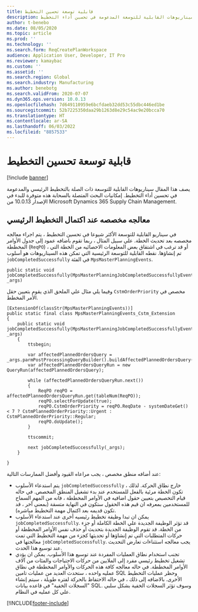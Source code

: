 ```yaml
---
title: قابلية توسعة تحسين التخطيط‬
description: يصف هذا المقال سيناريوهات القابلية للتوسعة المدعومة في تحسين أداء التخطيط.
author: t-benebo
ms.date: 08/05/2020
ms.topic: article
ms.prod: ''
ms.technology: ''
ms.search.form: ReqCreatePlanWorkspace
audience: Application User, Developer, IT Pro
ms.reviewer: kamaybac
ms.custom: ''
ms.assetid: ''
ms.search.region: Global
ms.search.industry: Manufacturing
ms.author: benebotg
ms.search.validFrom: 2020-07-07
ms.dyn365.ops.version: 10.0.13
ms.openlocfilehash: 7d649110959e6bcfdaeb32dd53c55dbc446ed1be
ms.sourcegitcommit: 52b7225350daa29b1263d8e29c54ac9e20bcca70
ms.translationtype: HT
ms.contentlocale: ar-SA
ms.lasthandoff: 06/03/2022
ms.locfileid: "8857533"
---
```

# <a name="planning-optimization-extensibility"></a>قابلية توسعة تحسين التخطيط‬

[!include [banner](../../includes/banner.md)]

يصف هذا المقال سيناريوهات القابلية للتوسعة ذات الصلة بالتخطيط الرئيسي والمدعومة في تحسين أداء التخطيط. إمكانيات البحث المتصلة بالسحابة هذه متوفرة للبدء في الإصدار 10.0.13 من Microsoft Dynamics 365 Supply Chain Management.

## <a name="custom-processing-when-master-planning-is-completed"></a>معالجه مخصصه عند اكتمال التخطيط الرئيسي

في سيناريو القابلية للتوسعة الأكثر شيوعا في تحسين التخطيط ، يتم اجراء معالجه مخصصه بعد تحديث الخطة. علي سبيل المثال ، ربما تقوم باضافه عمود إلى جدول الأوامر المخططة (`ReqPO`) ، أو قد ترغب في اشتقاق بعض المعلومات الاحصائيه من الخطة التي تم إنشاؤها. نقطه القابلية للتوسعة الرئيسية التي تمكن هذه السيناريوهات هو أسلوب `jobCompletedSuccessfully` في الفئة `MpsMasterPlanningEvents`.

```X++
public static void jobCompletedSuccessfully(MpsMasterPlanningJobCompletedSuccessfullyEventArgs _args)
```

وفيما يلي مثال علي الملحق الذي يقوم بتعيين حقل `CstmOrderPriority` مخصص في الأمر المخطط.

```X++
[ExtensionOf(classStr(MpsMasterPlanningEvents))]
public static final class MpsMasterPlanningEvents_Cstm_Extension
{
    public static void jobCompletedSuccessfully(MpsMasterPlanningJobCompletedSuccessfullyEventArgs _args)
    {
        ttsbegin;

        var affectedPlannedOrdersQuery = _args.parmPostProcessingQueryBuilder().buildAffectedPlannedOrdersQuery();
        var affectedPlannedOrdersQueryRun = new QueryRun(affectedPlannedOrdersQuery);

        while (affectedPlannedOrdersQueryRun.next())
        {
            ReqPO reqPO = affectedPlannedOrdersQueryRun.get(tableNum(ReqPO));
            reqPO.selectForUpdate(true);
            reqPO.CstmOrderPriority = reqPO.ReqDate - systemDateGet() < 7 ? CstmPlannedOrderPriority::Urgent : CstmPlannedOrderPriority::Regular;
            reqPO.doUpdate();
        }

        ttscommit;

        next jobCompletedSuccessfully(_args);
    }

}
```

عند أضافه منطق مخصص ، يجب مراعاه القيود وأفضل الممارسات التالية:

- يتم استدعاء الأسلوب `jobCompletedSuccessfully` خارج نطاق الحركة. لذلك ، تكون الخطة مرئية بالفعل للمستخدم عند بدء تشغيل المنطق المخصص. في حاله قيام التخصيص بتعيين حقول اضافيه في الأوامر المخططة ، فانه من المهم السماح للمستخدمين بمعرفه ان قيم هذه الحقول ستكون في النهاية متسقة (بمعني آخر ، قد تكون قديمه بعد اكتمال مهمة التخطيط مباشره).
- يمكن ان تبدا وظيفة تخطيط رئيسيه أخرى عند استدعاء الأسلوب `jobCompletedSuccessfully`. قد تؤثر الوظيفة الجديدة علي الخطة الكاملة أو جزء من الخطة. قد تقوم الوظيفة الجديدة بتحديث أو حذف نفس الأوامر المخططة أو حركات المتطلبات التي تم إنشاؤها أو تحديثها كجزء من مهمة التخطيط التي تمت معالجتها في `jobCompletedSuccessfully`. يجب معالجه استثناءات تعارض التحديث عند توسيع هذا الحدث.
- تجنب استخدام نطاق العمليات المفردة عند توسيع هذا الأسلوب. يمكن ان يؤدي تشغيل تخطيط رئيسي مفرد إلى الملايين من حركات الاحتياجات والمئات من آلاف الأوامر المخططة. في حاله معالجه كافة هذه الحركات والأوامر المخططة في نطاق عمليه واحده ، ستحدث العديد من عمليات تامين SQL وحظر عمليات التخطيط الأخرى. بالاضافه إلى ذلك ، في حاله الاحتفاظ بالحركة لفتره طويلة ، سيتم إنشاء "السجلات الخفية" في قاعده بيانات SQL. وسوف تؤثر السجلات الخفية بشكل سلبي علي كل عمليه في النظام.


[!INCLUDE[footer-include](../../../includes/footer-banner.md)]